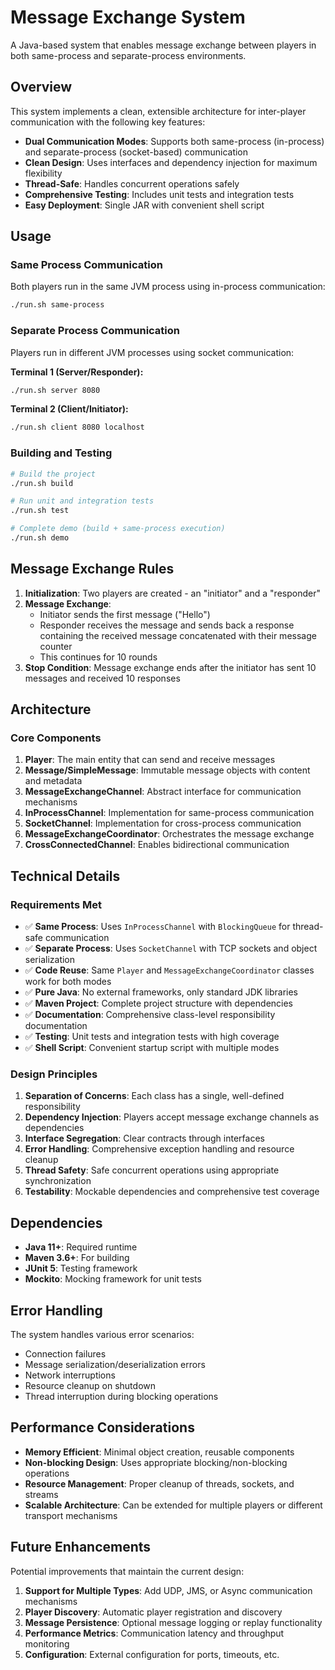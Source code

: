 # Message Exchange System
A Java-based system that enables message exchange between players in both same-process and separate-process environments.

## Overview

This system implements a clean, extensible architecture for inter-player communication with the following key features:

- **Dual Communication Modes**: Supports both same-process (in-process) and separate-process (socket-based) communication
- **Clean Design**: Uses interfaces and dependency injection for maximum flexibility
- **Thread-Safe**: Handles concurrent operations safely
- **Comprehensive Testing**: Includes unit tests and integration tests
- **Easy Deployment**: Single JAR with convenient shell script

## Usage

### Same Process Communication

Both players run in the same JVM process using in-process communication:

```bash
./run.sh same-process
```

### Separate Process Communication

Players run in different JVM processes using socket communication:

**Terminal 1 (Server/Responder):**
```bash
./run.sh server 8080
```

**Terminal 2 (Client/Initiator):**
```bash
./run.sh client 8080 localhost
```

### Building and Testing

```bash
# Build the project
./run.sh build

# Run unit and integration tests
./run.sh test

# Complete demo (build + same-process execution)
./run.sh demo
```

## Message Exchange Rules

1. **Initialization**: Two players are created - an "initiator" and a "responder"
2. **Message Exchange**:
    - Initiator sends the first message ("Hello")
    - Responder receives the message and sends back a response containing the received message concatenated with their message counter
    - This continues for 10 rounds
3. **Stop Condition**: Message exchange ends after the initiator has sent 10 messages and received 10 responses

## Architecture

### Core Components

1. **Player**: The main entity that can send and receive messages
2. **Message/SimpleMessage**: Immutable message objects with content and metadata
3. **MessageExchangeChannel**: Abstract interface for communication mechanisms
4. **InProcessChannel**: Implementation for same-process communication
5. **SocketChannel**: Implementation for cross-process communication
6. **MessageExchangeCoordinator**: Orchestrates the message exchange
7. **CrossConnectedChannel**: Enables bidirectional communication

## Technical Details

### Requirements Met

- ✅ **Same Process**: Uses `InProcessChannel` with `BlockingQueue` for thread-safe communication
- ✅ **Separate Process**: Uses `SocketChannel` with TCP sockets and object serialization
- ✅ **Code Reuse**: Same `Player` and `MessageExchangeCoordinator` classes work for both modes
- ✅ **Pure Java**: No external frameworks, only standard JDK libraries
- ✅ **Maven Project**: Complete project structure with dependencies
- ✅ **Documentation**: Comprehensive class-level responsibility documentation
- ✅ **Testing**: Unit tests and integration tests with high coverage
- ✅ **Shell Script**: Convenient startup script with multiple modes

### Design Principles

1. **Separation of Concerns**: Each class has a single, well-defined responsibility
2. **Dependency Injection**: Players accept message exchange channels as dependencies
3. **Interface Segregation**: Clear contracts through interfaces
4. **Error Handling**: Comprehensive exception handling and resource cleanup
5. **Thread Safety**: Safe concurrent operations using appropriate synchronization
6. **Testability**: Mockable dependencies and comprehensive test coverage

## Dependencies

- **Java 11+**: Required runtime
- **Maven 3.6+**: For building
- **JUnit 5**: Testing framework
- **Mockito**: Mocking framework for unit tests

## Error Handling

The system handles various error scenarios:

- Connection failures
- Message serialization/deserialization errors
- Network interruptions
- Resource cleanup on shutdown
- Thread interruption during blocking operations

## Performance Considerations

- **Memory Efficient**: Minimal object creation, reusable components
- **Non-blocking Design**: Uses appropriate blocking/non-blocking operations
- **Resource Management**: Proper cleanup of threads, sockets, and streams
- **Scalable Architecture**: Can be extended for multiple players or different transport mechanisms

## Future Enhancements

Potential improvements that maintain the current design:

1. **Support for Multiple Types**: Add UDP, JMS, or Async communication mechanisms
2. **Player Discovery**: Automatic player registration and discovery
3. **Message Persistence**: Optional message logging or replay functionality
4. **Performance Metrics**: Communication latency and throughput monitoring
5. **Configuration**: External configuration for ports, timeouts, etc.